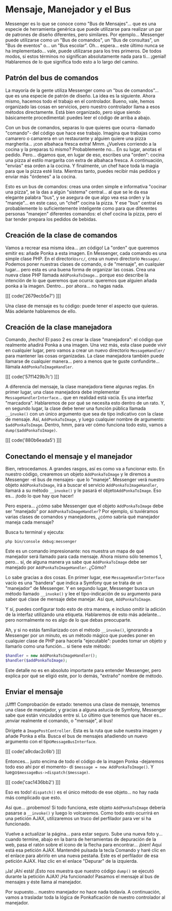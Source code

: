 # Mensaje, Manejador y el Bus

Messenger es lo que se conoce como "Bus de Mensajes"... que es una especie de herramienta genérica que puede utilizarse para realizar un par de patrones de diseño diferentes, pero similares. Por ejemplo... Messenger puede utilizarse como un "Bus de comandos", un "Bus de consultas", un "Bus de eventos" o... un "Bus escolar". Oh... espera... este último nunca se ha implementado... vale, puede utilizarse para los tres primeros. De todos modos, si estos términos no significan absolutamente nada para ti... ¡genial! Hablaremos de lo que significa todo esto a lo largo del camino.

## Patrón del bus de comandos

La mayoría de la gente utiliza Messenger como un "bus de comandos"... que es una especie de patrón de diseño. La idea es la siguiente. Ahora mismo, hacemos todo el trabajo en el controlador. Bueno, vale, hemos organizado las cosas en servicios, pero nuestro controlador llama a esos métodos directamente. Está bien organizado, pero sigue siendo básicamente procedimental: puedes leer el código de arriba a abajo.

Con un bus de comandos, separas lo que quieres que ocurra -llamado "comando"- del código que hace ese trabajo. Imagina que trabajas como camarero o camarera en un restaurante y alguien quiere una pizza margherita... ¡con albahaca fresca extra! Mmm. ¿Vuelves corriendo a la cocina y la preparas tú mismo? Probablemente no... En su lugar, anotas el pedido. Pero... digamos que, en lugar de eso, escribes una "orden": cocina una pizza al estilo margarita con extra de albahaca fresca. A continuación, "envías" esa orden a la cocina. Y finalmente, un chef hace toda la magia para que la pizza esté lista. Mientras tanto, puedes recibir más pedidos y enviar más "órdenes" a la cocina.

Esto es un bus de comandos: creas una orden simple e informativa "cocinar una pizza", se la das a algún "sistema" central... al que se le da esa elegante palabra "bus", y se asegura de que algo vea esa orden y la "maneje"... en este caso, un "chef" cocina la pizza. Y ese "bus" central es probablemente lo suficientemente inteligente como para que diferentes personas "manejen" diferentes comandos: el chef cocina la pizza, pero el bar tender prepara los pedidos de bebidas.

## Creación de la clase de comandos

Vamos a recrear esa misma idea... ¡en código! La "orden" que queremos emitir es: añade Ponka a esta imagen. En Messenger, cada comando es una simple clase PHP. En el directorio`src/`, crea un nuevo directorio `Message/`. Podemos poner nuestras clases de comando, o de "mensaje", en cualquier lugar... pero esta es una buena forma de organizar las cosas. Crea una nueva clase PHP llamada `AddPonkaToImage`... porque eso describe la intención de lo que queremos que ocurra: queremos que alguien añada ponka a la imagen. Dentro... por ahora... no hagas nada.

[[[ code('2679ecb5e7') ]]]

Una clase de mensaje es tu código: puede tener el aspecto que quieras. Más adelante hablaremos de ello.

## Creación de la clase manejadora

Comando, ¡hecho! El paso 2 es crear la clase "manejadora": el código que realmente añadirá Ponka a una imagen. Una vez más, esta clase puede vivir en cualquier lugar, pero vamos a crear un nuevo directorio `MessageHandler/` para mantener las cosas organizadas. La clase manejadora también puede llamarse de cualquier manera... pero a menos que te guste confundirte... llámala `AddPonkaToImageHandler`.

[[[ code('57f1429b7c') ]]]

A diferencia del mensaje, la clase manejadora tiene algunas reglas. En primer lugar, una clase manejadora debe implementar `MessageHandlerInterface`... que en realidad está vacía. Es una interfaz "marcadora". Hablaremos de por qué se necesita esto dentro de un rato. Y, en segundo lugar, la clase debe tener una función pública llamada `__invoke()` con un único argumento que sea de tipo indicativo con la clase de mensaje. Así, `AddPonkaToImage`, y luego cualquier nombre de argumento: `$addPonkaToImage`. Dentro, hmm, para ver cómo funciona todo esto, vamos a `dump($addPonkaToImage)`.

[[[ code('880b6eada5') ]]]

## Conectando el mensaje y el manejador

Bien, retrocedamos. A grandes rasgos, así es como va a funcionar esto. En nuestro código, crearemos un objeto `AddPonkaToImage` y le diremos a Messenger -el bus de mensajes- que lo "maneje". Messenger verá nuestro objeto `AddPonkaToImage`, irá a buscar el servicio `AddPonkaToImageHandler`, llamará a su método `__invoke()` y le pasará el objeto`AddPonkaToImage`. Eso es... ¡todo lo que hay que hacer!

Pero espera... ¿cómo sabe Messenger que el objeto `AddPonkaToImage` debe ser "manejado" por `AddPonkaToImageHandler`? Por ejemplo, si tuviéramos varias clases de comandos y manejadores, ¿cómo sabría qué manejador maneja cada mensaje?

Busca tu terminal y ejecuta:

```terminal
php bin/console debug:messenger
```

Este es un comando impresionante: nos muestra un mapa de qué manejador será llamado para cada mensaje. Ahora mismo sólo tenemos 1, pero... sí, de alguna manera ya sabe que `AddPonkaToImage` debe ser manejado por `AddPonkaToImageHandler`. ¿Cómo?

Lo sabe gracias a dos cosas. En primer lugar, ese `MessageHandlerInterface` vacío es una "bandera" que indica a Symfony que se trata de un "manejador" de Messenger. Y en segundo lugar, Messenger busca un método llamado `__invoke()` y lee el tipo-indicación de su argumento para saber qué clase de mensaje debe manejar. Así que, `AddPonkaToImage`.

Y sí, puedes configurar todo esto de otra manera, e incluso omitir la adición de la interfaz utilizando una etiqueta. Hablaremos de esto más adelante... pero normalmente no es algo de lo que debas preocuparte.

Ah, y si no estás familiarizado con el método `__invoke()`, ignorando a Messenger por un minuto, es un método mágico que puedes poner en cualquier clase de PHP para hacerla "ejecutable": puedes tomar un objeto y llamarlo como una función... si tiene este método:

```php
$handler = new AddPonkaToImageHandler();
$handler($addPonkaToImage);
```

Este detalle no es en absoluto importante para entender Messenger, pero explica por qué se eligió este, por lo demás, "extraño" nombre de método.

## Enviar el mensaje

¡Ufff! Comprobación de estado: tenemos una clase de mensaje, tenemos una clase de manejador, y gracias a alguna astucia de Symfony, Messenger sabe que están vinculados entre sí. Lo último que tenemos que hacer es... ¡enviar realmente el comando, o "mensaje", al bus!

Dirígete a `ImagePostController`. Esta es la ruta que sube nuestra imagen y añade Ponka a ella. Busca el bus de mensajes añadiendo un nuevo argumento con el tipo`MessageBusInterface`.

[[[ code('a9cdac2c6b') ]]]

Entonces... justo encima de todo el código de la imagen Ponka -dejaremos todo eso ahí por el momento- di `$message = new AddPonkaToImage()`. Y luego`$messageBus->dispatch($message)`.

[[[ code('cac1436bb2') ]]]

Eso es todo! `dispatch()` es el único método de ese objeto... no hay nada más complicado que esto.

Así que... ¡probemos! Si todo funciona, este objeto `AddPonkaToImage` debería pasarse a `__invoke()` y luego lo volcaremos. Como todo esto ocurrirá en una petición AJAX, utilizaremos un truco del perfilador para ver si ha funcionado.

Vuelve a actualizar la página... para estar seguro. Sube una nueva foto y... cuando termine, abajo en la barra de herramientas de depuración de la web, pasa el ratón sobre el icono de la flecha para encontrar... ¡bien! Aquí está esa petición AJAX. Mantendré pulsada la tecla Comando y haré clic en el enlace para abrirlo en una nueva pestaña. Este es el perfilador de esa petición AJAX. Haz clic en el enlace "Depurar" de la izquierda.

¡Ja! ¡Ahí está! ¡Esto nos muestra que nuestro código `dump()` se ejecutó durante la petición AJAX! ¡Ha funcionado! Pasamos el mensaje al bus de mensajes y éste llama al manejador.

Por supuesto... nuestro manejador no hace nada todavía. A continuación, vamos a trasladar toda la lógica de Ponkaficación de nuestro controlador al manejador.
